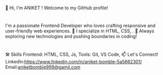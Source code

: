 👋 Hi, I'm ANIKET !
Welcome to my GitHub profile!
#

I'm a passionate Frontend Developer who loves crafting responsive and user-friendly web experiences.
🌟 I specialize in HTML, CSS, .
🚀 Always exploring new technologies and pushing boundaries in coding!
#


🛠️ Skills
Frontend: HTML, CSS, Js,
Tools: Git, VS Code, 
📫 Let's Connect!
LinkedIn:https://www.linkedin.com/in/aniket-bomble-5a5662301/
Email:aniketbomble999@gamil.com
